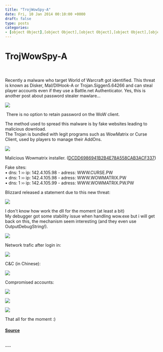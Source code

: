 ```yaml
---
title: "TrojWowSpy-A"
date: Fri, 10 Jan 2014 00:10:00 +0000
draft: false
type: posts
categories: 
- [object Object],[object Object],[object Object],[object Object],[object Object],[object Object],[object Object],[object Object],[object Object],[object Object],[object Object]
---
```

# TrojWowSpy-A

<br/>

<br/>
Recently a malware who target World of Warcraft got identified.  
This threat is known as Disker, Mal/DllHook-A or Trojan.Siggen5.64266 and can steal player accounts even if they use a Battle.net Authenticator.  
Yes, this is another post about password stealer mawlare...  
  

[![](https://blogger.googleusercontent.com/img/b/R29vZ2xl/AVvXsEhLMWTxLW7aG_9SFBQCQHzaY3zMXL5Aj7JTw8HOZMdI1Km4gYCogiMMOP3dtEAsdt8BDapAwLru_EtGCBSm1enK-khvvbbLyfh_BLEzw5ykhoN43IQHhdkJmu4peCXuCrm1YbNf7MCIYOM/s1600/10-01-2014+00-55-11.jpg)](https://blogger.googleusercontent.com/img/b/R29vZ2xl/AVvXsEhLMWTxLW7aG_9SFBQCQHzaY3zMXL5Aj7JTw8HOZMdI1Km4gYCogiMMOP3dtEAsdt8BDapAwLru_EtGCBSm1enK-khvvbbLyfh_BLEzw5ykhoN43IQHhdkJmu4peCXuCrm1YbNf7MCIYOM/s1600/10-01-2014+00-55-11.jpg)

 There is no option to retain password on the WoW client.  
  
The method used to spread this malware is by fake websites leading to malicious download.  
The Trojan is bundled with legit programs such as WowMatrix or Curse Client, used by players to manage their AddOns.  
  
  

[![](https://blogger.googleusercontent.com/img/b/R29vZ2xl/AVvXsEiDA-QxrB7idc_Ai6HEw1N7ukqmYgH1zpYR70XVBEvmhwlrQkB70F2gZTQBdxjWJrPkG6mu34YA96P0wbR-KdpquDPgw4ld1_eTFDjT6bbXVyCfudMu0m3ugY6dmhlrk2JGNlpJEffizZU/s1600/07-01-2014+03-20-13.png)](https://blogger.googleusercontent.com/img/b/R29vZ2xl/AVvXsEiDA-QxrB7idc_Ai6HEw1N7ukqmYgH1zpYR70XVBEvmhwlrQkB70F2gZTQBdxjWJrPkG6mu34YA96P0wbR-KdpquDPgw4ld1_eTFDjT6bbXVyCfudMu0m3ugY6dmhlrk2JGNlpJEffizZU/s1600/07-01-2014+03-20-13.png)

  
Malicious Wowmatrix installer. ([DCDD6986941B2B4E78A558CAB3ACF337](http://vxvault.siri-urz.net/ViriFiche.php?ID=25520))  
  
Fake sites:  
• dns: 1 ›› ip: 142.4.105.98 - adress: WWW.CURSE.PW  
• dns: 1 ›› ip: 142.4.105.98 - adress: WWW.WOWMATRIX.PW  
• dns: 1 ›› ip: 142.4.105.99 - adress: WWW.WOWMATRIX.PW.PW  
  
  
Blizzard released a statement due to this new threat:  

[![](https://blogger.googleusercontent.com/img/b/R29vZ2xl/AVvXsEhFa6pVVN1PxU9Rj6IM1I8zVOMFzNvMHrrW62ssvn_m1tuvOKBlIXzZ__ehAhp0gO76qvLUmotY3CK9ZmMnF1H9MheILL_04EpzNLY1dukKrtzMlBdVZctjS5ypPlXjHmLAlxwv5g9b0nk/s1600/06-01-2014+22-32-01.png)](https://blogger.googleusercontent.com/img/b/R29vZ2xl/AVvXsEhFa6pVVN1PxU9Rj6IM1I8zVOMFzNvMHrrW62ssvn_m1tuvOKBlIXzZ__ehAhp0gO76qvLUmotY3CK9ZmMnF1H9MheILL_04EpzNLY1dukKrtzMlBdVZctjS5ypPlXjHmLAlxwv5g9b0nk/s1600/06-01-2014+22-32-01.png)

  
I don't know how work the dll for the moment (at least a bit)  
My debugger got some stability issue when handling wow.exe but i will get back on this, the mechanism seem interesting (and they even use OutputDebugString!).  

[![](https://blogger.googleusercontent.com/img/b/R29vZ2xl/AVvXsEihn_ZMAX809T6npAZ5Ubh_sTd0R0KCT3QHso0cUsvI40iwrdUEFcOphQXnLRvQeOFwLluCryt7O-pFKLR2pAAIwfdiCygzYIsLJ18St-pxSIx0HNhuLx6_acIuhovb3sRaNyP0bRLUVe4/s1600/07-01-2014+00-29-18.png)](https://blogger.googleusercontent.com/img/b/R29vZ2xl/AVvXsEihn_ZMAX809T6npAZ5Ubh_sTd0R0KCT3QHso0cUsvI40iwrdUEFcOphQXnLRvQeOFwLluCryt7O-pFKLR2pAAIwfdiCygzYIsLJ18St-pxSIx0HNhuLx6_acIuhovb3sRaNyP0bRLUVe4/s1600/07-01-2014+00-29-18.png)

  

Network trafic after login in:  

[![](https://blogger.googleusercontent.com/img/b/R29vZ2xl/AVvXsEisbG2Qmi8f_yil8q7MU7Zp_CR8j18HjZjuPBdSbcAr_z4xtTWNpAHeeql-Nf3p3XNdjNua1RDDuBoh4fiFMGFsGlqKf6f2CfffeMhPpMKWuV54jVjg1sYmcNOQAXDpyDHFAjtIEcO7wNI/s1600/06-01-2014+20-47-14.png)](https://blogger.googleusercontent.com/img/b/R29vZ2xl/AVvXsEisbG2Qmi8f_yil8q7MU7Zp_CR8j18HjZjuPBdSbcAr_z4xtTWNpAHeeql-Nf3p3XNdjNua1RDDuBoh4fiFMGFsGlqKf6f2CfffeMhPpMKWuV54jVjg1sYmcNOQAXDpyDHFAjtIEcO7wNI/s1600/06-01-2014+20-47-14.png)

  
C&C (in Chinese):  

[![](https://blogger.googleusercontent.com/img/b/R29vZ2xl/AVvXsEiuiBBk6BiTw97ZzSRqoRPcKsdeW5H7AnnUjVGj9V5JzraSk5Tpd_LVLd7yj49LklivqZPd0lZIDOGqvNlGF2VWcdeUOJiLhYdpkuWUUsCEbFvpIsN0Hz-eKoKNLS8d8l4VHHMExqfZSXI/s1600/06-01-2014+12-05-39.png)](https://blogger.googleusercontent.com/img/b/R29vZ2xl/AVvXsEiuiBBk6BiTw97ZzSRqoRPcKsdeW5H7AnnUjVGj9V5JzraSk5Tpd_LVLd7yj49LklivqZPd0lZIDOGqvNlGF2VWcdeUOJiLhYdpkuWUUsCEbFvpIsN0Hz-eKoKNLS8d8l4VHHMExqfZSXI/s1600/06-01-2014+12-05-39.png)

  
Compromised accounts:  

[![](https://blogger.googleusercontent.com/img/b/R29vZ2xl/AVvXsEgVbTS7wMb3MAdqNEkOy3kf0QPXeK1iZ2QdU24xoV9vkT5mgfC9yoAC37fO-sREk0ZvKwd6gjLtKVH7onhbPxph48o2mpfhhaFKaeVM0Di1x4tBCZCG4RQ89uk_DjmTGITEQnFAZK3PjqQ/s1600/06-01-2014+04-12-28_b.png)](https://blogger.googleusercontent.com/img/b/R29vZ2xl/AVvXsEgVbTS7wMb3MAdqNEkOy3kf0QPXeK1iZ2QdU24xoV9vkT5mgfC9yoAC37fO-sREk0ZvKwd6gjLtKVH7onhbPxph48o2mpfhhaFKaeVM0Di1x4tBCZCG4RQ89uk_DjmTGITEQnFAZK3PjqQ/s1600/06-01-2014+04-12-28_b.png)

  

[![](https://blogger.googleusercontent.com/img/b/R29vZ2xl/AVvXsEhZFLO3becbFuw2H6-vS98YVZVrALyYuBjMXcGYB2r8OqX8c17pHfsMueTUHu-FXowBxPeBzCJFwKFm7TLJSqZpyWoptePCTYTaV50oZZa0boaBw4gZI6zT0oMTfwkIySiLCsx1dcdEQ1k/s1600/06-01-2014+04-34-48_b.png)](https://blogger.googleusercontent.com/img/b/R29vZ2xl/AVvXsEhZFLO3becbFuw2H6-vS98YVZVrALyYuBjMXcGYB2r8OqX8c17pHfsMueTUHu-FXowBxPeBzCJFwKFm7TLJSqZpyWoptePCTYTaV50oZZa0boaBw4gZI6zT0oMTfwkIySiLCsx1dcdEQ1k/s1600/06-01-2014+04-34-48_b.png)

  

[![](https://blogger.googleusercontent.com/img/b/R29vZ2xl/AVvXsEhoTvdY77YOzmAC1oNGkfZF06mZc9527iUFxa4odbILT_2m0-uX5lMfe3zHrKELsyBYIAiK7WUSn1a9AYkiA3pTgA1xYNxL10QYrKmB4leUJTk4BzHpaYs39Wn5IiOfQDCxSzh-409rES4/s1600/06-01-2014+04-13-16_b.png)](https://blogger.googleusercontent.com/img/b/R29vZ2xl/AVvXsEhoTvdY77YOzmAC1oNGkfZF06mZc9527iUFxa4odbILT_2m0-uX5lMfe3zHrKELsyBYIAiK7WUSn1a9AYkiA3pTgA1xYNxL10QYrKmB4leUJTk4BzHpaYs39Wn5IiOfQDCxSzh-409rES4/s1600/06-01-2014+04-13-16_b.png)

  
That all for the moment :)

#### [Source](https://www.xylibox.com/2014/01/trojwowspy-a.html)

<br/>
---
